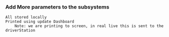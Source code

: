 ### Add More parameters to the subsystems
    All stored locally
    Printed using update Dashboard
        Note: we are printing to screen, in real live this is sent to the driverStation

        